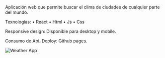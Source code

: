 Aplicación web que permite buscar el clima de ciudades de cualquier parte del mundo.

Texnologías: 
• React
• Html
• Js
• Css

Responsive design: Disponible para desktop y mobile.

Consumo de Api.
Deploy: Github pages.

![Weather App](https://github.com/FedericaRios/proyecto-clima/assets/98617759/afb63f8e-40e5-450e-8b7c-abad3edcb079)
